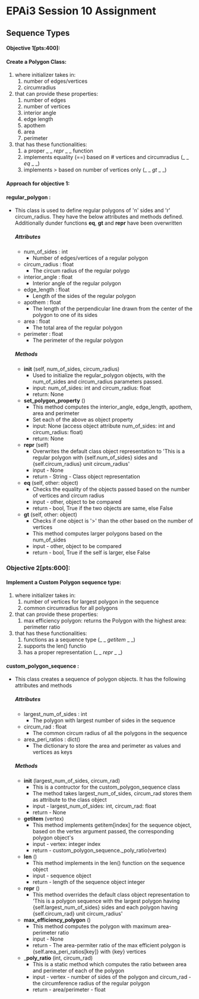 # EPAi3 Session 10 Assignment
## Sequence Types
#### Objective 1[pts:400]: 
#### Create a Polygon Class:
   1. where initializer takes in:
       1. number of edges/vertices
       2. circumradius
   2. that can provide these properties:
       1. number of edges
       2. number of vertices
       3. interior angle
       4. edge length
       5. apothem
       6. area
       7. perimeter
   3. that has these functionalities:
       1. a proper _ _ _repr_ _ _ function
       2. implements equality (==) based on # vertices and circumradius (_ _ _eq_ _ _)
       3. implements > based on number of vertices only (_ _ _gt_ _ _) 

#### Approach for objective 1: 

#### __regular_polygon__ :
+ This class is used to define regular polygons of 'n' sides and 'r' circum_radius. They have the below attributes and methods defined. Additionally dunder functions __eq__, __gt__ and __repr__ have been overwritten
    
    ##### Attributes
    * num_of_sides : int
        - Number of edges/vertices of a regular polygon
    * circum_radius : float
        - The circum radius of the regular polygo
    * interior_angle : float
        - Interior angle of the regular polygon
    * edge_length : float
        - Length of the sides of the regular polygon
    * apothem : float
        - The length of the perpendicular line drawn from the center of the polygon to one of its sides
    * area : float
        - The total area of the regular polygon
    * perimeter : float
        - The perimeter of the regular polygon
    
    ##### Methods
    * __init__ (self, num_of_sides, circum_radius)
        - Used to initialize the regular_polygon objects, with the num_of_sides and circum_radius parameters passed.
        - input: num_of_sides: int and circum_radius: float
        - return: None
    * __set_polygon_property__ ()
        - This method computes the interior_angle, edge_length, apothem, area and perimeter
        - Set each of the above as object property
        - input: None (access object attribute num_of_sides: int and circum_radius: float)
        - return: None
    * __repr__ (self)
        - Overwrites the default class object representation to 'This is a regular polygon with {self.num_of_sides} sides and {self.circum_radius} unit circum_radius'
        - input - None
        - return - String - Class object representation
    * __eq__ (self, other: object)
        - Checks the equality of the objects passed based on the number of vertices and circum radius
        - input - other, object to be compared
        - return - bool, True if the two objects are same, else False
    * __gt__ (self, other: object)
        - Checks if one object is '>' than the other based on the number of vertices
        - This method computes larger polygons based on the num_of_sides
        - input - other, object to be compared
        - return - bool, True if the self is larger, else False

### Objective 2[pts:600]: 
#### Implement a Custom Polygon sequence type:
   1. where initializer takes in:
       1. number of vertices for largest polygon in the sequence
       2. common circumradius for all polygons
   2. that can provide these properties:
       1. max efficiency polygon: returns the Polygon with the highest area: perimeter ratio
   3. that has these functionalities:
       1. functions as a sequence type (_ _ _getitem_ _ _)
       2. supports the len() functio
       3. has a proper representation (_ _ _repr_ _ _)

#### custom_polygon_sequence :
+ This class creates a sequence of polygon objects. It has the following attributes and methods

    ##### Attributes
    * largest_num_of_sides : int
        - The polygon with largest number of sides in the sequence
    * circum_rad : float
        - The common circum radius of all the polygons in the sequence
    * area_peri_ratios : dict()
        - The dictionary to store the area and perimeter as values and vertices as keys

    ##### Methods
    * __init__ (largest_num_of_sides, circum_rad)
        - This is a contructor for the custom_polygon_sequence class
        - The method takes largest_num_of_sides, circum_rad stores them as attribute to the class object
        - input - largest_num_of_sides: int, circum_rad: float
        - return - None
    * __getitem__ (vertex)
        - This method implements getitem[index] for the sequence object, based on the vertex argument passed, the corresponding polygon object's  
        - input - vertex: integer index
        - return - custom_polygon_sequence._poly_ratio(vertex)
    * __len__ ()
        - This method implements in the len() function on the sequence object
        - input - sequence object
        - return - length of the sequence object integer
    * __repr__ ()
        - This method overrides the default class object representation to 'This is a polygon sequence with the largest polygon having {self.largest_num_of_sides} sides and each polygon having {self.circum_rad} unit circum_radius'
    * __max_efficiency_polygon__ ()
        - This method computes the polygon with maximum area-perimeter ratio
        - input - None
        - return - The area-permiter ratio of the max efficient polygon is {self.area_peri_ratios[key]} with {key} vertices
    * ___poly_ratio__ (int, circum_rad)
        - This is a static method which computes the ratio between area and perimeter of each of the polygon
        - input - vertex - number of sides of the polygon and circum_rad - the circumference radius of the regular polygon
        - return - area/perimeter - float
